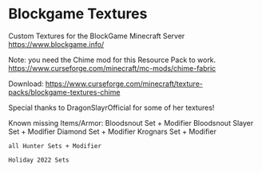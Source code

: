 # Blockgame Textures

 Custom Textures for the BlockGame Minecraft Server
 https://www.blockgame.info/
 
 Note: you need the Chime mod for this Resource Pack to work.
 https://www.curseforge.com/minecraft/mc-mods/chime-fabric

Download:
https://www.curseforge.com/minecraft/texture-packs/blockgame-textures-chime

Special thanks to DragonSlayrOfficial for some of her textures!

Known missing Items/Armor:
	Bloodsnout Set + Modifier
	Bloodsnout Slayer Set + Modifier
	Diamond Set + Modifier
	Krognars Set + Modifier
	
	all Hunter Sets + Modifier
	
	Holiday 2022 Sets
